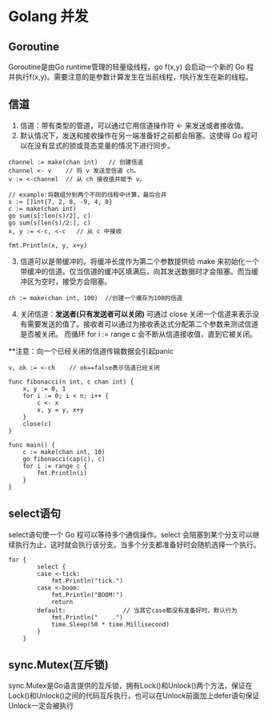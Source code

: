 # Golang 并发

## Goroutine
Goroutine是由Go runtime管理的轻量级线程，go f(x,y) 会启动一个新的 Go 程并执行f(x,y)。需要注意的是参数计算发生在当前线程，f执行发生在新的线程。

## 信道
1. 信道：带有类型的管道，可以通过它用信道操作符 <- 来发送或者接收值。
2. 默认情况下，发送和接收操作在另一端准备好之前都会阻塞。这使得 Go 程可以在没有显式的锁或竞态变量的情况下进行同步。
```
channel := make(chan int)   // 创建信道
channel <- v    // 将 v 发送至信道 ch。
v := <-channel  // 从 ch 接收值并赋予 v。

// example:将数组分到两个不同的线程中计算，最后合并
s := []int{7, 2, 8, -9, 4, 0}
c := make(chan int)
go sum(s[:len(s)/2], c)
go sum(s[len(s)/2:], c)
x, y := <-c, <-c   // 从 c 中接收

fmt.Println(x, y, x+y)
```

3. 信道可以是带缓冲的。将缓冲长度作为第二个参数提供给 make 来初始化一个带缓冲的信道。仅当信道的缓冲区填满后，向其发送数据时才会阻塞。而当缓冲区为空时，接受方会阻塞。
```
ch := make(chan int, 100)  //创建一个缓存为100的信道
```
4. 关闭信道：**发送者(只有发送者可以关闭)** 可通过 close 关闭一个信道来表示没有需要发送的值了。接收者可以通过为接收表达式分配第二个参数来测试信道是否被关闭。
而循环 for i := range c 会不断从信道接收值，直到它被关闭。

**注意：向一个已经关闭的信道传输数据会引起panic
```
v, ok := <-ch    // ok==false表示信道已经关闭

func fibonacci(n int, c chan int) {
	x, y := 0, 1
	for i := 0; i < n; i++ {
		c <- x
		x, y = y, x+y
	}
	close(c)
}

func main() {
	c := make(chan int, 10)
	go fibonacci(cap(c), c)
	for i := range c {
		fmt.Println(i)
	}
}
```

## select语句
select语句使一个 Go 程可以等待多个通信操作。select 会阻塞到某个分支可以继续执行为止，这时就会执行该分支。当多个分支都准备好时会随机选择一个执行。
```
for {
		select {
		case <-tick:
			fmt.Println("tick.")
		case <-boom:
			fmt.Println("BOOM!")
			return
		default:                // 当其它case都没有准备好时，默认行为
			fmt.Println("    .")
			time.Sleep(50 * time.Millisecond)
		}
	}
```
## sync.Mutex(互斥锁)
sync.Mutex是Go语言提供的互斥锁，拥有Lock()和Unlock()两个方法，保证在Lock()和Unlock()之间的代码互斥执行，也可以在Unlock前面加上defer语句保证Unlock一定会被执行

